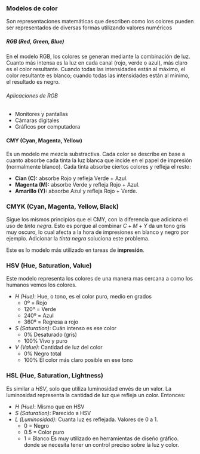 ### Modelos de color
Son representaciones matemáticas que describen como los colores pueden ser representados de diversas formas utilizando valores numéricos
##### RGB (Red, Green, Blue)
En el modelo RGB, los colores se generan mediante la combinación de luz. Cuanto más intensa es la luz en cada canal (rojo, verde o azul), más claro es el color resultante. Cuando todas las intensidades están al máximo, el color resultante es blanco; cuando todas las intensidades están al mínimo, el resultado es negro.
###### Aplicaciones de RGB
- Monitores y pantallas
- Cámaras digitales
- Gráficos por computadora

#### CMY (Cyan, Magenta, Yellow)
Es un modelo me mezcla substractiva. Cada color se describe en base a cuanto absorbe cada tinta la luz blanca que incide en el papel de impresión (normalmente blanco).
Cada tinta absorbe ciertos colores y refleja el resto:
- **Cian (C):** absorbe Rojo y refleja Verde + Azul.
- **Magenta (M):** absorbe Verde y refleja Rojo + Azul.
- **Amarillo (Y):** absorbe Azul y refleja Rojo + Verde.

### CMYK (Cyan, Magenta, Yellow, Black)
Sigue los mismos principios que el CMY, con la diferencia que adiciona el uso de *tinta negra*. Esto es porque al combinar $C + M + Y$ da un tono gris muy oscuro, lo cual afecta a la hora de impresiones en blanco y negro por ejemplo. Adicionar la *tinta negra* soluciona este problema.

Este es lo modelo más utilizado en tareas de **impresión**.

### HSV (Hue, Saturation, Value)
Este modelo representa los colores de una manera mas cercana a como los humanos vemos los colores.
- $H$ *(Hue)*:  Hue, o tono, es el color puro, medio en grados
	- 0º = Rojo
	- 120º = Verde
	- 240º = Azul
	- 360º = Regresa a rojo
- $S$ *(Saturation)*: Cuán intenso es ese color
	- 0% Desaturado (gris)
	- 100% Vivo y puro
- $V$ *(Value)*: Cantidad de luz del color
	- 0% Negro total
	- 100% El color más claro posible en ese tono

### HSL (Hue, Saturation, Lightness)
Es similar a $HSV$, solo que utiliza luminosidad envés de un valor. La luminosidad representa la cantidad de luz que refleja un color.
Entonces:
- $H$ *(Hue)*: Mismo que en HSV
- $S$ *(Saturation)*: Parecido a HSV
- $L$ *(Luminosidad)*: Cuanta luz es reflejada. Valores de 0 a 1.
	- $0$ = Negro
	- $0.5$ = Color puro
	- $1$ = Blanco
Es muy utilizado en herramientas de diseño gráfico. donde se necesita tener un control preciso sobre la luz y color.